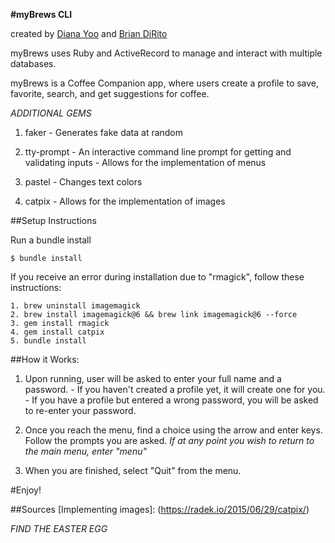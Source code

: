 **#myBrews CLI**

created by [Diana Yoo](https://github.com/dianajyoo) and [Brian DiRito](https://github.com/bcdirito)

myBrews uses Ruby and ActiveRecord to manage and interact with multiple databases.

myBrews is a Coffee Companion app, where users create a profile to save, favorite,
search, and get suggestions for coffee.

*ADDITIONAL GEMS*
  1. faker
    - Generates fake data at random

  2. tty-prompt
    - An interactive command line prompt for getting and validating inputs
    - Allows for the implementation of menus

  3. pastel
    - Changes text colors

  4. catpix
    - Allows for the implementation of images

##Setup Instructions

Run a bundle install
 ``` 
 $ bundle install
 ```

If you receive an error during installation due to "rmagick", follow these instructions:
  ```
  1. brew uninstall imagemagick
  2. brew install imagemagick@6 && brew link imagemagick@6 --force
  3. gem install rmagick
  4. gem install catpix
  5. bundle install
  ```
  

##How it Works:
  1. Upon running, user will be asked to enter your full name and a password.
    - If you haven't created a profile yet, it will create one for you.
    - If you have a profile but entered a wrong password, you will be asked to re-enter your password.

  2. Once you reach the menu, find a choice using the arrow and enter keys. Follow the prompts you are asked.
    *If at any point you wish to return to the main menu, enter "menu"*

  3. When you are finished, select "Quit" from the menu.


#Enjoy!

##Sources
[Implementing images]: (https://radek.io/2015/06/29/catpix/)

















  *FIND THE EASTER EGG*

